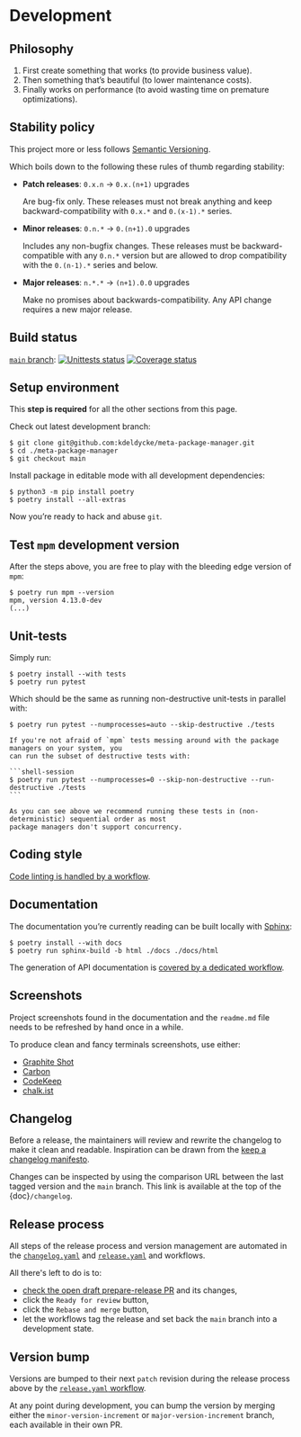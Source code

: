 # Development

## Philosophy

1. First create something that works (to provide business value).
1. Then something that’s beautiful (to lower maintenance costs).
1. Finally works on performance (to avoid wasting time on premature
   optimizations).

## Stability policy

This project more or less follows [Semantic Versioning](https://semver.org/).

Which boils down to the following these rules of thumb regarding stability:

- **Patch releases**: `0.x.n` → `0.x.(n+1)` upgrades

  Are bug-fix only. These releases must not break anything and keep
  backward-compatibility with `0.x.*` and `0.(x-1).*` series.

- **Minor releases**: `0.n.*` → `0.(n+1).0` upgrades

  Includes any non-bugfix changes. These releases must be backward-compatible
  with any `0.n.*` version but are allowed to drop compatibility with the
  `0.(n-1).*` series and below.

- **Major releases**: `n.*.*` → `(n+1).0.0` upgrades

  Make no promises about backwards-compatibility. Any API change requires a new
  major release.

## Build status

[`main` branch](https://github.com/kdeldycke/meta-package-manager/tree/main):
[![Unittests status](https://github.com/kdeldycke/meta-package-manager/actions/workflows/tests.yaml/badge.svg?branch=main)](https://github.com/kdeldycke/meta-package-manager/actions/workflows/tests.yaml?query=branch%3Amain)
[![Coverage status](https://codecov.io/gh/kdeldycke/meta-package-manager/branch/main/graph/badge.svg)](https://codecov.io/gh/kdeldycke/meta-package-manager/branch/main)

## Setup environment

This **step is required** for all the other sections from this page.

Check out latest development branch:

```shell-session
$ git clone git@github.com:kdeldycke/meta-package-manager.git
$ cd ./meta-package-manager
$ git checkout main
```

Install package in editable mode with all development dependencies:

```shell-session
$ python3 -m pip install poetry
$ poetry install --all-extras
```

Now you’re ready to hack and abuse `git`.

## Test `mpm` development version

After the steps above, you are free to play with the bleeding edge version of `mpm`:

```shell-session
$ poetry run mpm --version
mpm, version 4.13.0-dev
(...)
```

## Unit-tests

Simply run:

```shell-session
$ poetry install --with tests
$ poetry run pytest
```

Which should be the same as running non-destructive unit-tests in parallel with:

```shell-session
$ poetry run pytest --numprocesses=auto --skip-destructive ./tests
```

````{danger}
If you're not afraid of `mpm` tests messing around with the package managers on your system, you
can run the subset of destructive tests with:

```shell-session
$ poetry run pytest --numprocesses=0 --skip-non-destructive --run-destructive ./tests
```

As you can see above we recommend running these tests in (non-deterministic) sequential order as most
package managers don't support concurrency.
````

## Coding style

[Code linting is handled by a workflow](https://github.com/kdeldycke/meta-package-manager/blob/main/.github/workflows/lint.yaml).

## Documentation

The documentation you’re currently reading can be built locally with
[Sphinx](https://www.sphinx-doc.org):

```shell-session
$ poetry install --with docs
$ poetry run sphinx-build -b html ./docs ./docs/html
```

The generation of API documentation is
[covered by a dedicated workflow](https://github.com/kdeldycke/meta-package-manager/blob/main/.github/workflows/docs.yaml).

## Screenshots

Project screenshots found in the documentation and the `readme.md` file needs
to be refreshed by hand once in a while.

To produce clean and fancy terminals screenshots, use either:

- [Graphite Shot](https://graphite-shot.now.sh)
- [Carbon](https://github.com/carbon-app/carbon)
- [CodeKeep](https://codekeep.io/screenshot)
- [chalk.ist](https://chalk.ist)

## Changelog

Before a release, the maintainers will review and rewrite the changelog to make
it clean and readable. Inspiration can be drawn from the
[keep a changelog manifesto](https://keepachangelog.com).

Changes can be inspected by using the comparison URL between the last tagged
version and the `main` branch. This link is available at the top of the
{doc}`/changelog`.

## Release process

All steps of the release process and version management are automated in the
[`changelog.yaml`](https://github.com/kdeldycke/meta-package-manager/blob/main/.github/workflows/changelog.yaml) and
[`release.yaml`](https://github.com/kdeldycke/meta-package-manager/blob/main/.github/workflows/release.yaml) and workflows.

All there's left to do is to:

- [check the open draft prepare-release PR](https://github.com/kdeldycke/meta-package-manager/workflows/pulls?q=is%3Apr+is%3Aopen+head%3Aprepare-release)
  and its changes,
- click the `Ready for review` button,
- click the `Rebase and merge` button,
- let the workflows tag the release and set back the `main` branch into a
  development state.

## Version bump

Versions are bumped to their next `patch` revision during the release process
above by the
[`release.yaml` workflow](https://github.com/kdeldycke/meta-package-manager/blob/main/.github/workflows/release.yaml).

At any point during development, you can bump the version by merging either the
`minor-version-increment` or `major-version-increment` branch, each available
in their own PR.
